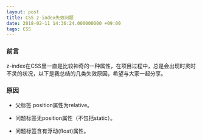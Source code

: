 ```yaml
---
layout: post
title: CSS z-index失效问题
date: 2018-02-11 14:36:24.000000000 +09:00
tags: CSS
---
```


### 前言

z-index在CSS里一直是比较神奇的一种属性，在项目过程中，总是会出现时灵时不灵的状况，以下是我总结的几类失效原因，希望与大家一起分享。

### 原因

- 父标签 position属性为relative。
	
- 问题标签无position属性（不包括static）。
	
- 问题标签含有浮动(float)属性。